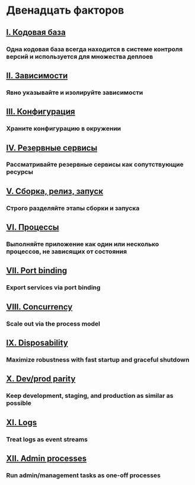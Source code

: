 Двенадцать факторов
==================

## [I. Кодовая база](/codebase)
### Одна кодовая база всегда находится в системе контроля версий и используется для множества деплоев

## [II. Зависимости](/dependencies)
### Явно указывайте и изолируйте зависимости

## [III. Конфигурация](/config)
### Храните конфигурацию в окружении

## [IV. Резервные сервисы](/backing-services)
### Рассматривайте резервные сервисы как сопутствующие ресурсы

## [V. Сборка, релиз, запуск](/build-release-run)
### Строго разделяйте этапы сборки и запуска

## [VI. Процессы](/processes)
### Выполняйте приложение как один или несколько процессов, не зависящих от состояния

## [VII. Port binding](/port-binding)
### Export services via port binding

## [VIII. Concurrency](/concurrency)
### Scale out via the process model

## [IX. Disposability](/disposability)
### Maximize robustness with fast startup and graceful shutdown

## [X. Dev/prod parity](/dev-prod-parity)
### Keep development, staging, and production as similar as possible

## [XI. Logs](/logs)
### Treat logs as event streams

## [XII. Admin processes](/admin-processes)
### Run admin/management tasks as one-off processes
